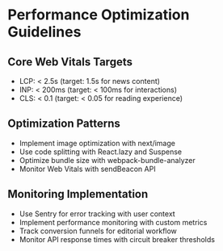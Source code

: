 # Performance Optimization Guidelines

## Core Web Vitals Targets
- LCP: < 2.5s (target: 1.5s for news content)
- INP: < 200ms (target: < 100ms for interactions)
- CLS: < 0.1 (target: < 0.05 for reading experience)

## Optimization Patterns
- Implement image optimization with next/image
- Use code splitting with React.lazy and Suspense
- Optimize bundle size with webpack-bundle-analyzer
- Monitor Web Vitals with sendBeacon API

## Monitoring Implementation
- Use Sentry for error tracking with user context
- Implement performance monitoring with custom metrics
- Track conversion funnels for editorial workflow
- Monitor API response times with circuit breaker thresholds
